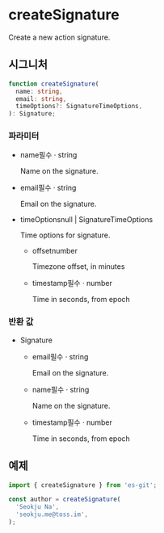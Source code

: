 # createSignature

Create a new action signature.

## 시그니처

```ts
function createSignature(
  name: string,
  email: string,
  timeOptions?: SignatureTimeOptions,
): Signature;
```

### 파라미터

<ul class="param-ul">
  <li class="param-li param-li-root">
    <span class="param-name">name</span><span class="param-required">필수</span>&nbsp;·&nbsp;<span class="param-type">string</span>
    <br>
    <p class="param-description">Name on the signature.</p>
  </li>
  <li class="param-li param-li-root">
    <span class="param-name">email</span><span class="param-required">필수</span>&nbsp;·&nbsp;<span class="param-type">string</span>
    <br>
    <p class="param-description">Email on the signature.</p>
  </li>
  <li class="param-li param-li-root">
    <span class="param-name">timeOptions</span><span class="param-type">null | SignatureTimeOptions</span>
    <br>
    <p class="param-description">Time options for signature.</p>
    <ul class="param-ul">
      <li class="param-li">
        <span class="param-name">offset</span><span class="param-type">number</span>
        <br>
        <p class="param-description">Timezone offset, in minutes</p>
      </li>
      <li class="param-li">
        <span class="param-name">timestamp</span><span class="param-required">필수</span>&nbsp;·&nbsp;<span class="param-type">number</span>
        <br>
        <p class="param-description">Time in seconds, from epoch</p>
      </li>
    </ul>
  </li>
</ul>

### 반환 값

<ul class="param-ul">
  <li class="param-li param-li-root">
    <span class="param-type">Signature</span>
    <br>
    <p class="param-description"></p>
    <ul class="param-ul">
      <li class="param-li">
        <span class="param-name">email</span><span class="param-required">필수</span>&nbsp;·&nbsp;<span class="param-type">string</span>
        <br>
        <p class="param-description">Email on the signature.</p>
      </li>
      <li class="param-li">
        <span class="param-name">name</span><span class="param-required">필수</span>&nbsp;·&nbsp;<span class="param-type">string</span>
        <br>
        <p class="param-description">Name on the signature.</p>
      </li>
      <li class="param-li">
        <span class="param-name">timestamp</span><span class="param-required">필수</span>&nbsp;·&nbsp;<span class="param-type">number</span>
        <br>
        <p class="param-description">Time in seconds, from epoch</p>
      </li>
    </ul>
  </li>
</ul>

## 예제

```ts
import { createSignature } from 'es-git';

const author = createSignature(
  'Seokju Na',
  'seokju.me@toss.im',
);
```